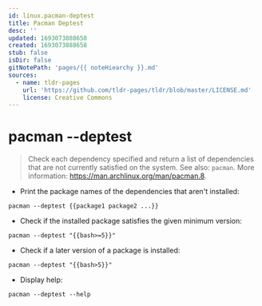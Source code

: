 ```yaml
---
id: linux.pacman-deptest
title: Pacman Deptest
desc: ''
updated: 1693073888658
created: 1693073888658
stub: false
isDir: false
gitNotePath: 'pages/{{ noteHiearchy }}.md'
sources:
  - name: tldr-pages
    url: 'https://github.com/tldr-pages/tldr/blob/master/LICENSE.md'
    license: Creative Commons
---
```

# pacman --deptest

> Check each dependency specified and return a list of dependencies that are not currently satisfied on the system.
> See also: `pacman`.
> More information: <https://man.archlinux.org/man/pacman.8>.

- Print the package names of the dependencies that aren't installed:

`pacman --deptest {{package1 package2 ...}}`

- Check if the installed package satisfies the given minimum version:

`pacman --deptest "{{bash>=5}}"`

- Check if a later version of a package is installed:

`pacman --deptest "{{bash>5}}"`

- Display help:

`pacman --deptest --help`

